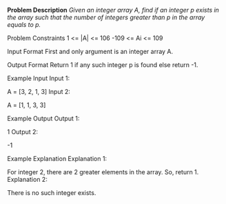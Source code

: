 **Problem Description**
_Given an integer array A, find if an integer p exists in the array such that the number of integers greater than p in the array equals to p._



Problem Constraints
1 <= |A| <= 106
-109 <= Ai <= 109


Input Format
First and only argument is an integer array A.



Output Format
Return 1 if any such integer p is found else return -1.



Example Input
Input 1:

 A = [3, 2, 1, 3]
Input 2:

 A = [1, 1, 3, 3]


Example Output
Output 1:

 1
Output 2:

 -1


Example Explanation
Explanation 1:

 For integer 2, there are 2 greater elements in the array. So, return 1.
Explanation 2:

 There is no such integer exists.
